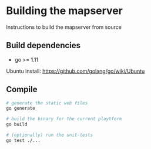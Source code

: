 
# Building the mapserver

Instructions to build the mapserver from source

## Build dependencies

* go >= 1.11

Ubuntu install: https://github.com/golang/go/wiki/Ubuntu

## Compile

```bash
# generate the static web files
go generate

# build the binary for the current playtform
go build

# (optionally) run the unit-tests
go test ./...

```
